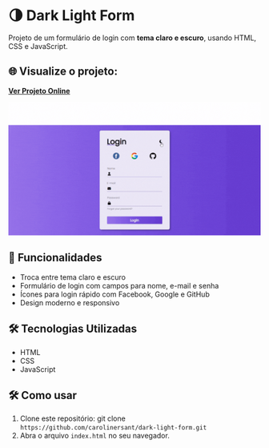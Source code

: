# 🌗 Dark Light Form

Projeto de um formulário de login com **tema claro e escuro**, usando HTML, CSS e JavaScript. 


## 🌐 Visualize o projeto:

**[Ver Projeto Online](https://carolinersant.github.io/dark-light-form/)**

![Formulário](assets/form.gif)

## 🚀 Funcionalidades

-  Troca entre tema claro e escuro
-  Formulário de login com campos para nome, e-mail e senha
-  Ícones para login rápido com Facebook, Google e GitHub
-  Design moderno e responsivo

## 🛠️ Tecnologias Utilizadas

- HTML
- CSS
- JavaScript

## 🛠 Como usar

1. Clone este repositório:
git clone `https://github.com/carolinersant/dark-light-form.git`
2.  Abra o arquivo `index.html` no seu navegador.
